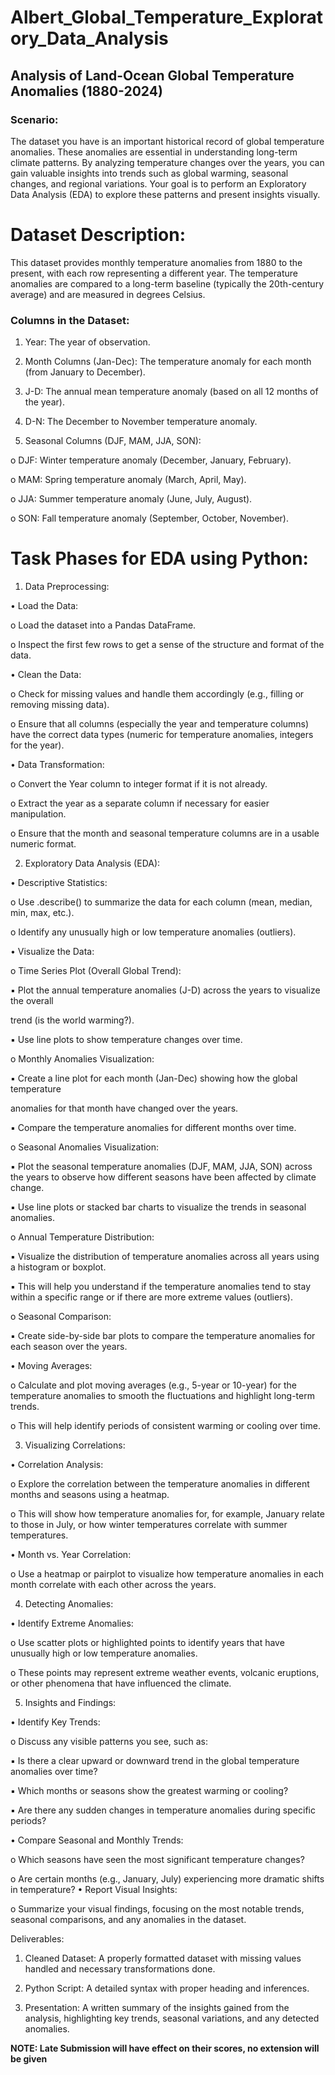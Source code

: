 # Albert_Global_Temperature_Exploratory_Data_Analysis

## Analysis of Land-Ocean Global Temperature Anomalies (1880-2024) 

### Scenario: 

The dataset you have is an important historical record of global temperature anomalies. These anomalies are 
essential in understanding long-term climate patterns. By analyzing temperature changes over the years, you 
can gain valuable insights into trends such as global warming, seasonal changes, and regional variations. Your 
goal is to perform an Exploratory Data Analysis (EDA) to explore these patterns and present insights visually. 

# Dataset Description:

This dataset provides monthly temperature anomalies from 1880 to the present, with each row representing 
a different year. The temperature anomalies are compared to a long-term baseline (typically the 20th-century 
average) and are measured in degrees Celsius. 

### Columns in the Dataset: 

1. Year: The year of observation. 

2. Month Columns (Jan-Dec): The temperature anomaly for each month (from January to December). 

3. J-D: The annual mean temperature anomaly (based on all 12 months of the year). 

4. D-N: The December to November temperature anomaly. 

5. Seasonal Columns (DJF, MAM, JJA, SON): 

o DJF: Winter temperature anomaly (December, January, February).

o MAM: Spring temperature anomaly (March, April, May). 

o JJA: Summer temperature anomaly (June, July, August). 

o SON: Fall temperature anomaly (September, October, November). 

# Task Phases for EDA using Python: 

1. Data Preprocessing: 

• Load the Data: 

o Load the dataset into a Pandas DataFrame. 

o Inspect the first few rows to get a sense of the structure and format of the data. 

• Clean the Data: 

o Check for missing values and handle them accordingly (e.g., filling or removing missing data). 

o Ensure that all columns (especially the year and temperature columns) have the correct data 
types (numeric for temperature anomalies, integers for the year). 

• Data Transformation: 

o Convert the Year column to integer format if it is not already. 

o Extract the year as a separate column if necessary for easier manipulation. 

o Ensure that the month and seasonal temperature columns are in a usable numeric format. 

2. Exploratory Data Analysis (EDA): 

• Descriptive Statistics: 

o Use .describe() to summarize the data for each column (mean, median, min, max, etc.). 

o Identify any unusually high or low temperature anomalies (outliers). 

• Visualize the Data: 

o Time Series Plot (Overall Global Trend): 

▪ Plot the annual temperature anomalies (J-D) across the years to visualize the overall 

trend (is the world warming?). 

▪ Use line plots to show temperature changes over time. 

o Monthly Anomalies Visualization: 

▪ Create a line plot for each month (Jan-Dec) showing how the global temperature 

anomalies for that month have changed over the years. 

▪ Compare the temperature anomalies for different months over time. 

o Seasonal Anomalies Visualization: 

▪ Plot the seasonal temperature anomalies (DJF, MAM, JJA, SON) across the years to 
observe how different seasons have been affected by climate change. 

▪ Use line plots or stacked bar charts to visualize the trends in seasonal anomalies. 

o Annual Temperature Distribution: 

▪ Visualize the distribution of temperature anomalies across all years using a 
histogram or boxplot. 

▪ This will help you understand if the temperature anomalies tend to stay within a 
specific range or if there are more extreme values (outliers). 

o Seasonal Comparison: 

▪ Create side-by-side bar plots to compare the temperature anomalies for each 
season over the years. 

• Moving Averages: 

o Calculate and plot moving averages (e.g., 5-year or 10-year) for the temperature anomalies 
to smooth the fluctuations and highlight long-term trends. 

o This will help identify periods of consistent warming or cooling over time. 

3. Visualizing Correlations: 

• Correlation Analysis: 

o Explore the correlation between the temperature anomalies in different months and seasons 
using a heatmap. 

o This will show how temperature anomalies for, for example, January relate to those in July, 
or how winter temperatures correlate with summer temperatures. 

• Month vs. Year Correlation: 

o Use a heatmap or pairplot to visualize how temperature anomalies in each month correlate 
with each other across the years. 

4. Detecting Anomalies: 

• Identify Extreme Anomalies: 

o Use scatter plots or highlighted points to identify years that have unusually high or low 
temperature anomalies. 

o These points may represent extreme weather events, volcanic eruptions, or other 
phenomena that have influenced the climate. 

5. Insights and Findings: 

• Identify Key Trends: 

o Discuss any visible patterns you see, such as: 

▪ Is there a clear upward or downward trend in the global temperature anomalies 
over time? 

▪ Which months or seasons show the greatest warming or cooling? 

▪ Are there any sudden changes in temperature anomalies during specific periods? 

• Compare Seasonal and Monthly Trends: 

o Which seasons have seen the most significant temperature changes? 

o Are certain months (e.g., January, July) experiencing more dramatic shifts in temperature? 
• Report Visual Insights: 

o Summarize your visual findings, focusing on the most notable trends, seasonal comparisons, 
and any anomalies in the dataset. 

Deliverables: 

1. Cleaned Dataset: A properly formatted dataset with missing values handled and necessary 
transformations done. 

2. Python Script: A detailed syntax with proper heading and inferences. 

3. Presentation: A written summary of the insights gained from the analysis, highlighting key trends, 
seasonal variations, and any detected anomalies. 

**NOTE: Late Submission will have effect on their scores, no extension will be given**